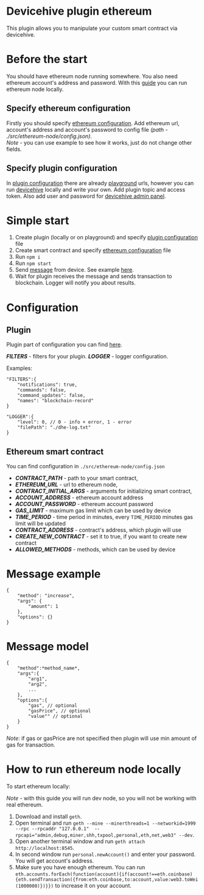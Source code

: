 # Devicehive plugin ethereum

This plugin allows you to manipulate your custom smart contract via devicehive.

# Before the start

You should have ethereum node running somewhere. 
You also need ethereum account's address and password.
With this [guide](#Ethereum.docs) you can run ethereum node locally.

## Specify ethereum configuration

Firstly you should specify [ethereum configuration](#Ethereum.config).
Add ethereum url, account's address and account's password to config file *(path - ./src/ethereum-node/config.json)*. 
<br/>
*Note* - you can use example to see how it works, just do not change other fields.

## Specify plugin configuration
In [plugin configuration](#Plugin.config) there are already [playground](https://playground.devicehive.com) urls, however you can run [devicehive](https://github.com/devicehive/devicehive-docker) locally and write your own.
Add plugin topic and access token. Also add user and password for [devicehive admin panel](https://github.com/devicehive/devicehive-admin-panel).

# Simple start

1. Create plugin (locally or on playground) and specify [plugin configuration](#Plugin.config) file
2. Create smart contract and specify [ethereum configuration](#Ethereum.config) file
3. Run `npm i`
4. Run `npm start`
5. Send [message](#Message.model) from device. See example [here](#Message.example).
6. Wait for plugin receives the message and sends transaction to blockchain. Logger will notify you about results.

# Configuration

<a name="Plugin.config"></a>

## Plugin
Plugin part of configuration you can find [here](https://github.com/devicehive/devicehive-plugin-core-node#configuration).

**_FILTERS_** - filters for your plugin.
**_LOGGER_** - logger configuration.

Examples:

    "FILTERS":{
        "notifications": true,
        "commands": false,
        "command_updates": false,
        "names": "blockchain-record"
    }

    "LOGGER":{
        "level": 0, // 0 - info + error, 1 - error
        "filePath": "./dhe-log.txt"
    }

<a name="Ethereum.config"></a>

## Ethereum smart contract

You can find configuration in `./src/ethereum-node/config.json`

* **_CONTRACT_PATH_** - path to your smart contract, <br />
* **_ETHEREUM_URL_** - url to ethereum node, <br />
* **_CONTRACT_INITIAL_ARGS_** - arguments for initializing smart contract, <br />
* **_ACCOUNT_ADDRESS_** - ethereum account address <br />
* **_ACCOUNT_PASSWORD_** - ethereum account password <br />
* **_GAS_LIMIT_** - maximum gas limit which can be used by device <br />
* **_TIME_PERIOD_** - time period in minutes, every `TIME_PERIOD` minutes gas limit will be updated <br />
* **_CONTRACT_ADDRESS_** - contract's address, which plugin will use <br />
* **_CREATE_NEW_CONTRACT_** - set it to true, if you want to create new contract <br />
* **_ALLOWED_METHODS_** - methods, which can be used by device <br />

<a name="Message.example">

# Message example
    {
        "method": "increase",
        "args": {
            "amount": 1
        },
        "options": {}
    }

<a name="Message.model"></a>

# Message model
    {
        "method":*method_name*,
        "args":{
            "arg1",
            "arg2",
            ...
        },
        "options":{
            "gas", // optional
            "gasPrice", // optional
            "value"" // optional
        }
    }
*Note*: if gas or gasPrice are not specified then plugin will use min amount of gas for transaction.

<a name="Ethereum.docs"></a>

# How to run ethereum node locally

To start ethereum locally:

*Note* - with this guide you will run dev node, so you will not be working with real ethereum.

1. Download and install `geth`.
2. Open terminal and run `geth --mine --minerthreads=1 --networkid=1999 --rpc --rpcaddr "127.0.0.1"  --rpcapi="admin,debug,miner,shh,txpool,personal,eth,net,web3" --dev`.
3. Open another terminal window and run `geth attach http://localhost:8545`.
4. In second window run `personal.newAccount()` and enter your password. You will get account's address.
5. Make sure you have enough ethereum. You can run `eth.accounts.forEach(function(account){if(account!==eth.coinbase){eth.sendTransaction({from:eth.coinbase,to:account,value:web3.toWei(1000000)})}})` to increase it on your account.
